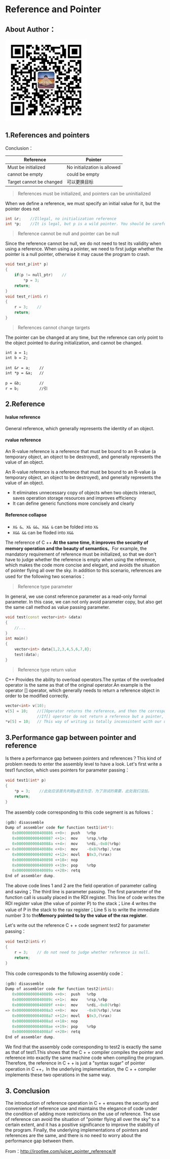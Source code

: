 # Reference and Pointer

## About Author：


![](../img/wechat.jpg)

## 1.References and pointers

Conclusion：

| Reference         | Pointer              |
| ------------ | ------------              |
| Must be initialized   | No initialization is allowed    |
| cannot be empty     | could be empty     |
| Target cannot be changed | 可以更换目标   |

> References must be initialized, and pointers can be uninitialized

When we define a reference, we must specify an initial value for it, but the pointer does not

```c++
int &r;    //Illegal, no initialization reference
int *p;    //It is legal, but p is a wild pointer. You should be careful when using it
```

> Reference cannot be null and pointer can be null

Since the reference cannot be null, we do not need to test its validity when using a reference. When using a pointer, we need to first judge whether the pointer is a null pointer, otherwise it may cause the program to crash.
```c++
void test_p(int* p)
{
  	if(p != null_ptr)    //
    	*p = 3;
    return;
}
void test_r(int& r)
{
    r = 3;    //
    return;
}
```

> References cannot change targets



The pointer can be changed at any time, but the reference can only point to the object pointed to during initialization, and cannot be changed.


```
int a = 1;
int b = 2;

int &r = a;    //
int *p = &a;   //

p = &b;        //
r = b;         //引
```

## 2.Reference

#### lvalue reference

General reference, which generally represents the identity of an object.


#### rvalue reference



An R-value reference is a reference that must be bound to an R-value (a temporary object, an object to be destroyed), and generally represents the value of an object.


An R-value reference is a reference that must be bound to an R-value (a temporary object, an object to be destroyed), and generally represents the value of an object.

- It eliminates unnecessary copy of objects when two objects interact, saves operation storage resources and improves efficiency
- It can define generic functions more concisely and clearly

#### Reference collapse

- `X& &`、`X& &&`、`X&& &` can be folded into `X&`
- `X&& &&` can be floded into `X&&`

The reference of C ++ **At the same time, it improves the security of memory operation and the beauty of semantics**。For example, the mandatory requirement of reference must be initialized, so that we don't have to judge whether the reference is empty when using the reference, which makes the code more concise and elegant, and avoids the situation of pointer flying all over the sky. In addition to this scenario, references are used for the following two scenarios：

> Reference type parameter

In general, we use const reference parameter as a read-only formal parameter. In this case, we can not only avoid parameter copy, but also get the same call method as value passing parameter.

```c++
void test(const vector<int> &data)
{
    //...
}
int main()
{
  	vector<int> data{1,2,3,4,5,6,7,8};
    test(data);
}
```

> Reference type return value

C++ Provides the ability to overload operators.The syntax of the overloaded operator is the same as that of the original operator.An example is the operator [] operator, which generally needs to return a reference object in order to be modified correctly.

```c++
vector<int> v(10);
v[5] = 10;    //[]Operator returns the reference, and then the corresponding element of vector can be modified
              //If[] operator do not return a reference but a pointer, the assignment statement needs to be written like this
*v[5] = 10;   // This way of writing is totally inconsistent with our understanding of the call of [], which is easy to be misunderstood
```

## 3.Performance gap between pointer and reference

Is there a performance gap between pointers and references？This kind of problem needs to enter the assembly level to have a look. Let's first write a test1 function, which uses pointers for parameter passing：

```c++
void test1(int* p)
{
    *p = 3;    //此处应该首先判断p是否为空，为了测试的需要，此处我们没加。
    return;
}
```

The assembly code corresponding to this code segment is as follows：

```c++
(gdb) disassemble 
Dump of assembler code for function test1(int*):
   0x0000000000400886 <+0>:  push   %rbp
   0x0000000000400887 <+1>:  mov    %rsp,%rbp
   0x000000000040088a <+4>:  mov    %rdi,-0x8(%rbp)
=> 0x000000000040088e <+8>:  mov    -0x8(%rbp),%rax
   0x0000000000400892 <+12>: movl   $0x3,(%rax)
   0x0000000000400898 <+18>: nop
   0x0000000000400899 <+19>: pop    %rbp
   0x000000000040089a <+20>: retq   
End of assembler dump.

```

The above code lines 1 and 2 are the field operation of parameter calling and saving；The third line is parameter passing. The first parameter of the function call is usually placed in the RDI register. This line of code writes the RDI register value (the value of pointer P) to the stack；Line 4 writes the value of P in the stack to the rax register；Line 5 is to write the immediate number 3 to the**Memory pointed to by the value of the rax register**.

Let's write out the reference C + + code segment test2 for parameter passing：

```c++
void test2(int& r)
{
    r = 3;    // do not need to judge whether reference is null.
    return;
}
```

This code corresponds to the following assembly code：

```c++
(gdb) disassemble 
Dump of assembler code for function test2(int&):
   0x000000000040089b <+0>:  push   %rbp
   0x000000000040089c <+1>:  mov    %rsp,%rbp
   0x000000000040089f <+4>:  mov    %rdi,-0x8(%rbp)
=> 0x00000000004008a3 <+8>:  mov    -0x8(%rbp),%rax
   0x00000000004008a7 <+12>: movl   $0x3,(%rax)
   0x00000000004008ad <+18>: nop
   0x00000000004008ae <+19>: pop    %rbp
   0x00000000004008af <+20>: retq   
End of assembler dump.

```

We find that the assembly code corresponding to test2 is exactly the same as that of test1.This shows that the C + + compiler compiles the pointer and reference into exactly the same machine code when compiling the program. Therefore, the reference in C + + is just a "syntax sugar" of pointer operation in C ++，In the underlying implementation, the C + + compiler implements these two operations in the same way.

## 3. Conclusion

The introduction of reference operation in C + + ensures the security and convenience of reference use and maintains the elegance of code under the condition of adding more restrictions on the use of reference. The use of reference can avoid the situation of "pointer flying all over the sky" to a certain extent, and it has a positive significance to improve the stability of the program. Finally, the underlying implementations of pointers and references are the same, and there is no need to worry about the performance gap between them.

From：<http://irootlee.com/juicer_pointer_reference/#>
